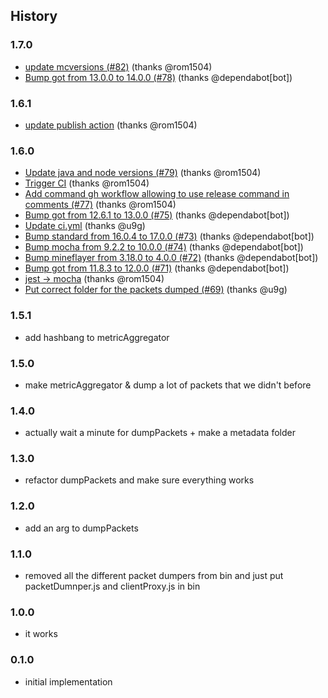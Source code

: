 ## History

### 1.7.0
* [update mcversions (#82)](https://github.com/PrismarineJS/prismarine-packet-dumper/commit/c8f850f80117f77bf9adfa1aca15bc45f06d69b0) (thanks @rom1504)
* [Bump got from 13.0.0 to 14.0.0 (#78)](https://github.com/PrismarineJS/prismarine-packet-dumper/commit/0e3c257322d61b2b6d1edbebf64048a3135cb5a3) (thanks @dependabot[bot])

### 1.6.1
* [update publish action](https://github.com/PrismarineJS/prismarine-packet-dumper/commit/7aa5bcfdb51be87b48aac3f6c7e4a55a5d909e46) (thanks @rom1504)

### 1.6.0
* [Update java and node versions (#79)](https://github.com/PrismarineJS/prismarine-packet-dumper/commit/6da2bfb5c2b2f8302e0916b633365d740e91974f) (thanks @rom1504)
* [Trigger CI](https://github.com/PrismarineJS/prismarine-packet-dumper/commit/2d6585a5e1822f404db1b15dcc0bfaaf0a4e258e) (thanks @rom1504)
* [Add command gh workflow allowing to use release command in comments (#77)](https://github.com/PrismarineJS/prismarine-packet-dumper/commit/ed26074fe60f6bb48e32025523ecc5ef86f6341a) (thanks @rom1504)
* [Bump got from 12.6.1 to 13.0.0 (#75)](https://github.com/PrismarineJS/prismarine-packet-dumper/commit/dc2ec246c9d6650f6f265a1b594bfe4606632804) (thanks @dependabot[bot])
* [Update ci.yml](https://github.com/PrismarineJS/prismarine-packet-dumper/commit/ba22d9a3ac74e5ffa20c5b0a5ac2c955a6638859) (thanks @u9g)
* [Bump standard from 16.0.4 to 17.0.0 (#73)](https://github.com/PrismarineJS/prismarine-packet-dumper/commit/91f04942ba611826cb7fb365b50628ad70905a1d) (thanks @dependabot[bot])
* [Bump mocha from 9.2.2 to 10.0.0 (#74)](https://github.com/PrismarineJS/prismarine-packet-dumper/commit/5a4d2974b6011ebd70412d2e727fa8b7760dcb38) (thanks @dependabot[bot])
* [Bump mineflayer from 3.18.0 to 4.0.0 (#72)](https://github.com/PrismarineJS/prismarine-packet-dumper/commit/04c5a88588c4a9b3497fb0b5c76378d91bf7f22c) (thanks @dependabot[bot])
* [Bump got from 11.8.3 to 12.0.0 (#71)](https://github.com/PrismarineJS/prismarine-packet-dumper/commit/be35480f7d55b74c2d179384bdf2f5c144ed19e1) (thanks @dependabot[bot])
* [jest -> mocha](https://github.com/PrismarineJS/prismarine-packet-dumper/commit/6fd3e6336e5532af7b17be075aeafcf2e0997f79) (thanks @rom1504)
* [Put correct folder for the packets dumped (#69)](https://github.com/PrismarineJS/prismarine-packet-dumper/commit/73649196e0a75cef2d7443ac1ed69ffc32127a69) (thanks @u9g)

### 1.5.1

* add hashbang to metricAggregator

### 1.5.0

* make metricAggregator & dump a lot of packets that we didn't before

### 1.4.0

* actually wait a minute for dumpPackets + make a metadata folder

### 1.3.0

* refactor dumpPackets and make sure everything works

### 1.2.0

* add an arg to dumpPackets

### 1.1.0

* removed all the different packet dumpers from bin and just put packetDumnper.js and clientProxy.js in bin

### 1.0.0

* it works

### 0.1.0

* initial implementation
